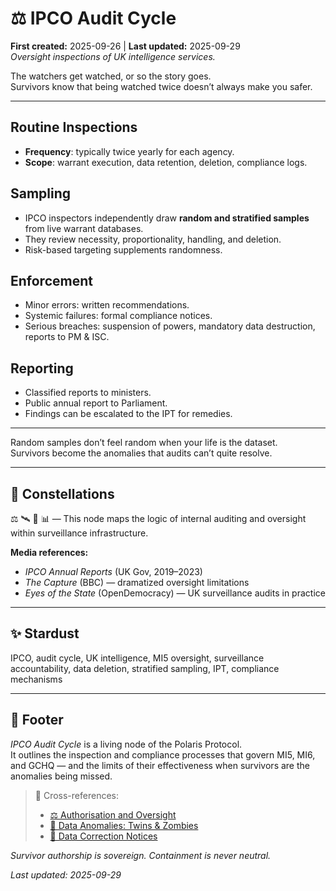 # ⚖️ IPCO Audit Cycle  
**First created:** 2025-09-26 | **Last updated:** 2025-09-29  
*Oversight inspections of UK intelligence services.*

The watchers get watched, or so the story goes.  
Survivors know that being watched twice doesn’t always make you safer.  

---

## Routine Inspections  
- **Frequency**: typically twice yearly for each agency.  
- **Scope**: warrant execution, data retention, deletion, compliance logs.  

## Sampling  
- IPCO inspectors independently draw **random and stratified samples** from live warrant databases.  
- They review necessity, proportionality, handling, and deletion.  
- Risk-based targeting supplements randomness.  

## Enforcement  
- Minor errors: written recommendations.  
- Systemic failures: formal compliance notices.  
- Serious breaches: suspension of powers, mandatory data destruction, reports to PM & ISC.  

## Reporting  
- Classified reports to ministers.  
- Public annual report to Parliament.  
- Findings can be escalated to the IPT for remedies.  

---

Random samples don’t feel random when your life is the dataset.  
Survivors become the anomalies that audits can’t quite resolve.  

---

## 🌌 Constellations  
⚖️ 🛰️ 🧿 📊 — This node maps the logic of internal auditing and oversight within surveillance infrastructure.

**Media references:**  
- *IPCO Annual Reports* (UK Gov, 2019–2023)  
- *The Capture* (BBC) — dramatized oversight limitations  
- *Eyes of the State* (OpenDemocracy) — UK surveillance audits in practice

---

## ✨ Stardust  
IPCO, audit cycle, UK intelligence, MI5 oversight, surveillance accountability, data deletion, stratified sampling, IPT, compliance mechanisms

---

## 🏮 Footer  

*IPCO Audit Cycle* is a living node of the Polaris Protocol.  
It outlines the inspection and compliance processes that govern MI5, MI6, and GCHQ — and the limits of their effectiveness when survivors are the anomalies being missed.

> 📡 Cross-references:  
> - [⚖️ Authorisation and Oversight](./⚖️_authorisation_and_oversight.md)  
> - [🧬 Data Anomalies: Twins & Zombies](../../../Metadata_Sabotage_Network/Structural_Analysis/🧬_data_anomalies_twins_zombies.md)  
> - [🧬 Data Correction Notices](../../../Metadata_Sabotage_Network/Structural_Analysis/🧬_data_correction_notices.md)

*Survivor authorship is sovereign. Containment is never neutral.*  

_Last updated: 2025-09-29_
